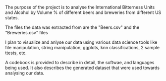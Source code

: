 The purpose of the project is to analyse the International Bitterness Units and Alcohol by Volume % of different beers and breweries from different US states.

The files the data was extracted from are the "Beers.csv" and the "Breweries.csv" files

I plan to visualize and anlyse our data using various data science tools like file manipulation, string manipulation, ggplots, knn classifications, 2 sample ttests, etc.

A codebook is provided to describe in detail, the softwae, and languages being used. It also describes the generated dataset that were used towards analysing our data.
